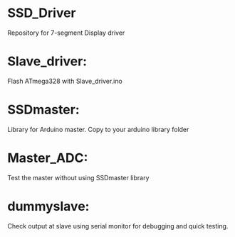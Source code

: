 # SSD_Driver
Repository for 7-segment Display driver

# Slave_driver:
Flash ATmega328 with Slave_driver.ino

# SSDmaster:
Library for Arduino master. Copy to your arduino library folder

# Master_ADC:
Test the master without using SSDmaster library

# dummyslave:
Check output at slave using serial monitor for debugging and quick testing.
